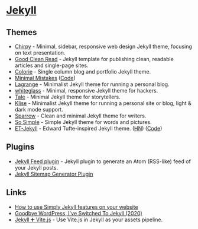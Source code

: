 # [Jekyll](https://jekyllrb.com/)

## Themes

- [Chirpy](https://github.com/cotes2020/jekyll-theme-chirpy/) - Minimal, sidebar, responsive web design Jekyll theme, focusing on text presentation.
- [Good Clean Read](https://github.com/adueck/good-clean-read) - Jekyll template for publishing clean, readable articles and single-page sites.
- [Colorie](https://github.com/ronv/colorie) - Single column blog and portfolio Jekyll theme.
- [Minimal Mistakes](https://mademistakes.com/work/minimal-mistakes-jekyll-theme/) ([Code](https://github.com/mmistakes/minimal-mistakes))
- [Lagrange](https://github.com/LeNPaul/Lagrange) - Minimalist Jekyll theme for running a personal blog.
- [whiteglass](https://github.com/yous/whiteglass) - Minimal, responsive Jekyll theme for hackers.
- [Tale](https://github.com/chesterhow/tale) - Minimal Jekyll theme for storytellers.
- [Klise](https://github.com/piharpi/jekyll-klise) - Minimalist Jekyll theme for running a personal site or blog, light & dark mode support.
- [Sparrow](https://github.com/lingxz/sparrow) - Clean and minimal Jekyll theme for writers.
- [So Simple](https://github.com/mmistakes/so-simple-theme) - Simple Jekyll theme for words and pictures.
- [ET-Jekyll](https://et-jekyll.netlify.app/) - Edward Tufte-inspired Jekyll theme. ([HN](https://news.ycombinator.com/item?id=27407264)) ([Code](https://github.com/bradleytaunt/ET-Jekyll))

## Plugins

- [Jekyll Feed plugin](https://github.com/jekyll/jekyll-feed) - Jekyll plugin to generate an Atom (RSS-like) feed of your Jekyll posts.
- [Jekyll Sitemap Generator Plugin](https://github.com/jekyll/jekyll-sitemap)

## Links

- [How to use Simply Jekyll features on your website](https://simply-jekyll.netlify.app/posts/how-to-use-simply-jekyll-features-on-your-website)
- [Goodbye WordPress, I've Switched To Jekyll (2020)](https://kevq.uk/goodbye-wordpress-switched-to-jekyll/)
- [Jekyll ➕ Vite.js](https://github.com/ElMassimo/jekyll-vite) - Use Vite.js in Jekyll as your assets pipeline.

